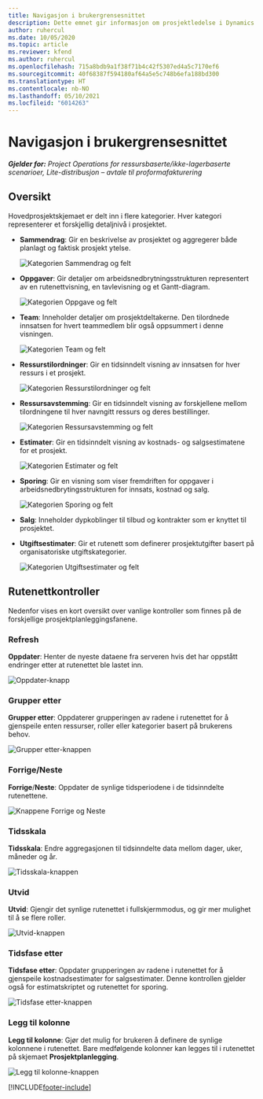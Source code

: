 ```yaml
---
title: Navigasjon i brukergrensesnittet
description: Dette emnet gir informasjon om prosjektledelse i Dynamics 365 Project-operasjoner.
author: ruhercul
ms.date: 10/05/2020
ms.topic: article
ms.reviewer: kfend
ms.author: ruhercul
ms.openlocfilehash: 715a8bdb9a1f38f71b4c42f5307ed4a5c7170ef6
ms.sourcegitcommit: 40f68387f594180af64a5e5c748b6efa188bd300
ms.translationtype: HT
ms.contentlocale: nb-NO
ms.lasthandoff: 05/10/2021
ms.locfileid: "6014263"
---
```

# <a name="navigating-the-user-interface"></a>Navigasjon i brukergrensesnittet

_**Gjelder for:** Project Operations for ressursbaserte/ikke-lagerbaserte scenarioer, Lite-distribusjon – avtale til proformafakturering_

## <a name="overview"></a>Oversikt

Hovedprosjektskjemaet er delt inn i flere kategorier. Hver kategori representerer et forskjellig detaljnivå i prosjektet.

- **Sammendrag**: Gir en beskrivelse av prosjektet og aggregerer både planlagt og faktisk prosjekt ytelse.

    ![Kategorien Sammendrag og felt](media/navigation7.png)

- **Oppgaver**: Gir detaljer om arbeidsnedbrytningsstrukturen representert av en rutenettvisning, en tavlevisning og et Gantt-diagram.

    ![Kategorien Oppgave og felt](media/navigation8.png)

- **Team**: Inneholder detaljer om prosjektdeltakerne. Den tilordnede innsatsen for hvert teammedlem blir også oppsummert i denne visningen.

    ![Kategorien Team og felt](media/navigation9.png)

- **Ressurstilordninger**: Gir en tidsinndelt visning av innsatsen for hver ressurs i et prosjekt.

    ![Kategorien Ressurstilordninger og felt](media/navigation10.png)

- **Ressursavstemming**: Gir en tidsinndelt visning av forskjellene mellom tilordningene til hver navngitt ressurs og deres bestillinger.

    ![Kategorien Ressursavstemming og felt](media/navigation11.png)

- **Estimater**: Gir en tidsinndelt visning av kostnads- og salgsestimatene for et prosjekt.

    ![Kategorien Estimater og felt](media/navigation12.png)

- **Sporing**: Gir en visning som viser fremdriften for oppgaver i arbeidsnedbrytingsstrukturen for innsats, kostnad og salg.

    ![Kategorien Sporing og felt](media/navigation13.png)

- **Salg**: Inneholder dypkoblinger til tilbud og kontrakter som er knyttet til prosjektet.

- **Utgiftsestimater**: Gir et rutenett som definerer prosjektutgifter basert på organisatoriske utgiftskategorier.

    ![Kategorien Utgiftsestimater og felt](media/navigation14.png)

## <a name="grid-controls"></a>Rutenettkontroller

Nedenfor vises en kort oversikt over vanlige kontroller som finnes på de forskjellige prosjektplanleggingsfanene.

### <a name="refresh"></a>Refresh

**Oppdater**: Henter de nyeste dataene fra serveren hvis det har oppstått endringer etter at rutenettet ble lastet inn.

![Oppdater-knapp](media/navigation7.png)

### <a name="group-by"></a>Grupper etter

**Grupper etter**: Oppdaterer grupperingen av radene i rutenettet for å gjenspeile enten ressurser, roller eller kategorier basert på brukerens behov.

![Grupper etter-knappen](media/navigation6.png)

### <a name="previousnext"></a>Forrige/Neste

**Forrige**/**Neste**: Oppdater de synlige tidsperiodene i de tidsinndelte rutenettene.

![Knappene Forrige og Neste](media/navigation2.png)

### <a name="timescale"></a>Tidsskala

**Tidsskala**: Endre aggregasjonen til tidsinndelte data mellom dager, uker, måneder og år.

![Tidsskala-knappen](media/navigation3.png)

### <a name="expand"></a>Utvid

**Utvid**: Gjengir det synlige rutenettet i fullskjermmodus, og gir mer mulighet til å se flere roller.

![Utvid-knappen](media/navigation4.png)

### <a name="time-phase-by"></a>Tidsfase etter

**Tidsfase etter**: Oppdater grupperingen av radene i rutenettet for å gjenspeile kostnadsestimater for salgsestimater. Denne kontrollen gjelder også for estimatskriptet og rutenettet for sporing.

![Tidsfase etter-knappen](media/navigation0.png)

### <a name="add-column"></a>Legg til kolonne

**Legg til kolonne**: Gjør det mulig for brukeren å definere de synlige kolonnene i rutenettet. Bare medfølgende kolonner kan legges til i rutenettet på skjemaet **Prosjektplanlegging**.

![Legg til kolonne-knappen](media/navigation5.png)


[!INCLUDE[footer-include](../includes/footer-banner.md)]